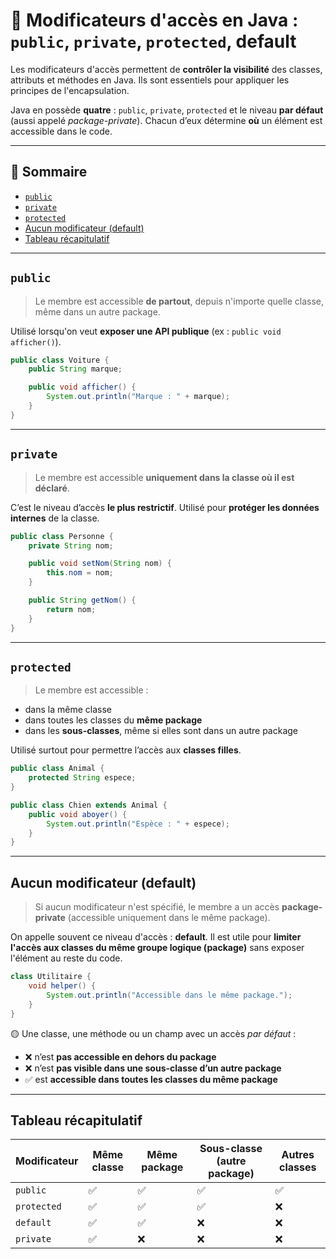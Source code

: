 # 🔐 Modificateurs d'accès en Java : `public`, `private`, `protected`, default

Les modificateurs d'accès permettent de **contrôler la visibilité** des classes, attributs et méthodes en Java. Ils sont essentiels pour appliquer les principes de l'encapsulation.

Java en possède **quatre** : `public`, `private`, `protected` et le niveau **par défaut** (aussi appelé *package-private*). Chacun d’eux détermine **où** un élément est accessible dans le code.

---

## 📑 Sommaire
- [`public`](#public)
- [`private`](#private)
- [`protected`](#protected)
- [Aucun modificateur (default)](#aucun-modificateur-default)
- [Tableau récapitulatif](#tableau-récapitulatif)

---

## `public`
> Le membre est accessible **de partout**, depuis n'importe quelle classe, même dans un autre package.

Utilisé lorsqu'on veut **exposer une API publique** (ex : `public void afficher()`).

```java
public class Voiture {
    public String marque;

    public void afficher() {
        System.out.println("Marque : " + marque);
    }
}
```

---

## `private`
> Le membre est accessible **uniquement dans la classe où il est déclaré**.

C’est le niveau d’accès **le plus restrictif**. Utilisé pour **protéger les données internes** de la classe.

```java
public class Personne {
    private String nom;

    public void setNom(String nom) {
        this.nom = nom;
    }

    public String getNom() {
        return nom;
    }
}
```

---

## `protected`
> Le membre est accessible :
- dans la même classe
- dans toutes les classes du **même package**
- dans les **sous-classes**, même si elles sont dans un autre package

Utilisé surtout pour permettre l’accès aux **classes filles**.

```java
public class Animal {
    protected String espece;
}

public class Chien extends Animal {
    public void aboyer() {
        System.out.println("Espèce : " + espece);
    }
}
```

---

## Aucun modificateur (default)
> Si aucun modificateur n'est spécifié, le membre a un accès **package-private** (accessible uniquement dans le même package).

On appelle souvent ce niveau d'accès : **default**. Il est utile pour **limiter l'accès aux classes du même groupe logique (package)** sans exposer l'élément au reste du code.

```java
class Utilitaire {
    void helper() {
        System.out.println("Accessible dans le même package.");
    }
}
```

🟡 Une classe, une méthode ou un champ avec un accès *par défaut* :
- ❌ n’est **pas accessible en dehors du package**
- ❌ n’est **pas visible dans une sous-classe d’un autre package**
- ✅ est **accessible dans toutes les classes du même package**

---

## Tableau récapitulatif

| Modificateur | Même classe   | Même package  | Sous-classe (autre package)    | Autres classes  |
|--------------|---------------|---------------|------------------------------  |-----------------|
| `public`     | ✅           | ✅            | ✅                            | ✅              |
| `protected`  | ✅           | ✅            | ✅                            | ❌              |
| `default`    | ✅           | ✅            | ❌                            | ❌              |
| `private`    | ✅           | ❌            | ❌                            | ❌              |
